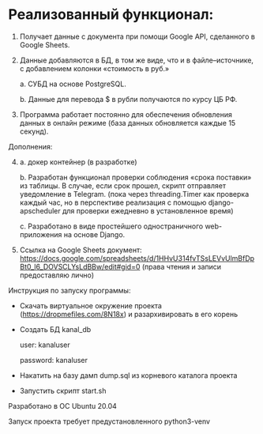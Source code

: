 # Реализованный функционал:

1. Получает данные с документа при помощи Google API, сделанного в Google Sheets.
2. Данные добавляются в БД, в том же виде, что и в файле–источнике, с добавлением колонки «стоимость в руб.»

    a. СУБД на основе PostgreSQL.    
    
    b. Данные для перевода $ в рубли получаются по курсу ЦБ РФ.   
    
3. Программа работает постоянно для обеспечения обновления данных в онлайн режиме (база данных обновляется каждые 15 секунд).

Дополнения:

4.  a. докер контейнер (в разработке)   
 
    b. Разработан функционал проверки соблюдения «срока поставки» из таблицы. В случае, если срок прошел, скрипт отправляет уведомление в Telegram. (пока через threading.Timer как проверка каждый час, но в перспективе реализация с помощью django-apscheduler для проверки ежедневно в установленное время) 
    
    c. Разработано в виде простейшего одностраничного web-приложения на основе Django.
    
5. Ссылка на Google Sheets документ: https://docs.google.com/spreadsheets/d/1HHvU314fvTSsLEVvUlmBfDpBt0_l6_DOVSCLYsLdBBw/edit#gid=0 (права чтения и записи предоставляю лично)

Инструкция по запуску программы:
- Скачать виртуальное окружение проекта (https://dropmefiles.com/8N18x) и разархивировать в его корень 
- Создать БД kanal_db

    user: kanaluser

    password: kanaluser

- Накатить на базу дамп dump.sql из корневого каталога проекта
- Запустить скрипт start.sh

Разработано в ОС Ubuntu 20.04

Запуск проекта требует предустановленного python3-venv
